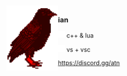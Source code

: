 <img src="https://github.com/yhqe/yhqe/blob/main/crowred.png" align="left"/>

### ian
<img src="https://github.com/yhqe/yhqe/blob/main/codeicon.png"/> c++ & lua

<img src="https://github.com/yhqe/yhqe/blob/main/ideicon.png"/> vs + vsc

https://discord.gg/atn

